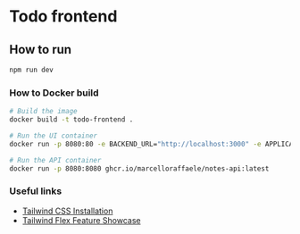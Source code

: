 # Todo frontend

## How to run
```bash
npm run dev
```

### How to Docker build
```bash
# Build the image
docker build -t todo-frontend .

# Run the UI container
docker run -p 8080:80 -e BACKEND_URL="http://localhost:3000" -e APPLICATIONINSIGHTS_CONNECTION_STRING="InstrumentationKey=..." -e APP_NAME="todo-app-frontend" todo-frontend

# Run the API container
docker run -p 8080:8080 ghcr.io/marcelloraffaele/notes-api:latest
```

### Useful links
- [Tailwind CSS Installation](https://tailwindcss.com/docs/installation/using-vite)
- [Tailwind Flex Feature Showcase](https://tailwindflex.com/@alok/feature-showcase)